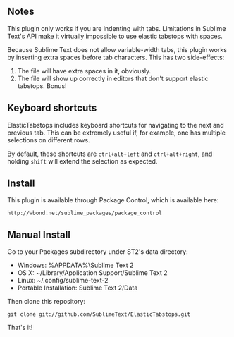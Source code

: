 Notes
-----
This plugin only works if you are indenting with tabs. Limitations in Sublime Text's API make it virtually impossible to use elastic tabstops with spaces.

Because Sublime Text does not allow variable-width tabs, this plugin works by inserting extra spaces before tab characters. This has two side-effects:

1. The file will have extra spaces in it, obviously.
1. The file will show up correctly in editors that don't support elastic tabstops. Bonus!

Keyboard shortcuts
------------------
ElasticTabstops includes keyboard shortcuts for navigating to the next and previous tab. This can be extremely useful if, for example, one has multiple selections on different rows.

By default, these shortcuts are `ctrl+alt+left` and `ctrl+alt+right`, and holding `shift` will extend the selection as expected.

Install
-------

This plugin is available through Package Control, which is available here:

    http://wbond.net/sublime_packages/package_control

Manual Install
--------------

Go to your Packages subdirectory under ST2's data directory:

* Windows: %APPDATA%\Sublime Text 2
* OS X: ~/Library/Application Support/Sublime Text 2
* Linux: ~/.config/sublime-text-2
* Portable Installation: Sublime Text 2/Data

Then clone this repository:

    git clone git://github.com/SublimeText/ElasticTabstops.git

That's it!

